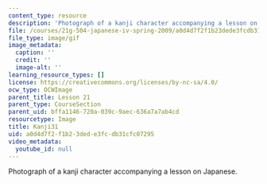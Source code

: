 ```yaml
---
content_type: resource
description: 'Photograph of a kanji character accompanying a lesson on Japanese. '
file: /courses/21g-504-japanese-iv-spring-2009/a0d4d7f2f1b23dede3fcdb31cfc07295_Kanji31.gif
file_type: image/gif
image_metadata:
  caption: ''
  credit: ''
  image-alt: ''
learning_resource_types: []
license: https://creativecommons.org/licenses/by-nc-sa/4.0/
ocw_type: OCWImage
parent_title: Lesson 21
parent_type: CourseSection
parent_uid: bffa1146-720a-039c-9aec-636a7a7ab4cd
resourcetype: Image
title: Kanji31
uid: a0d4d7f2-f1b2-3ded-e3fc-db31cfc07295
video_metadata:
  youtube_id: null
---
```

Photograph of a kanji character accompanying a lesson on Japanese. 